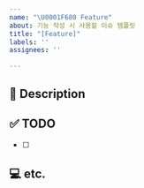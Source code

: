 ```yaml
---
name: "\U0001F680 Feature"
about: 기능 작성 시 사용할 이슈 템플릿
title: "[Feature]"
labels: ''
assignees: ''

---
```


## 🚀 Description 

## ✅ TODO
- [ ]

## 💻 etc.
